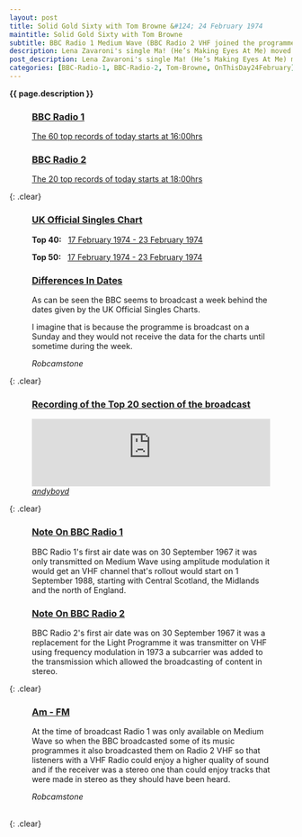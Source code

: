 ```yaml
---
layout: post
title: Solid Gold Sixty with Tom Browne &#124; 24 February 1974
maintitle: Solid Gold Sixty with Tom Browne
subtitle: BBC Radio 1 Medium Wave (BBC Radio 2 VHF joined the programme for the top 20)
description: Lena Zavaroni's single Ma! (He’s Making Eyes At Me) moved up the charts from number 16 to number 13.
post_description: Lena Zavaroni's single Ma! (He’s Making Eyes At Me) moved up the charts from number 16 to number 13.
categories: [BBC-Radio-1, BBC-Radio-2, Tom-Browne, OnThisDay24February]
---
```


<strong>{{ page.description }}</strong>

<figure class="fig1">
<h3 id="radio-1"><a href="#radio-1">BBC Radio 1</a></h3>
<p><a class="external-link" href="https://genome.ch.bbc.co.uk/schedules/radio1/england/1974-02-24#at-16.00">The 60 top records of today starts at 16:00hrs</a></p>
</figure>

<figure class="fig2">
<figcaption>
<h3 id="radio-2"><a href="#radio-2">BBC Radio 2</a></h3>
<p><a class="external-link" href="https://genome.ch.bbc.co.uk/schedules/radio2/1974-02-24#at-18.00">The 20 top records of today starts at 18:00hrs</a></p>
</figcaption>
</figure>

{: .clear}

<figure class="fig1">
<h3 id="charts"><a href="#charts">UK Official Singles Chart</a></h3>
<p><strong>Top 40:</strong> &nbsp; <a class="external-link" href="https://www.officialcharts.com/charts/singles-chart/19740217/750140">17 February 1974 - 23 February 1974</a></p>
<p><strong>Top 50:</strong> &nbsp; <a class="external-link" href="https://www.officialcharts.com/charts/singles-chart/19740217/7501">17 February 1974 - 23 February 1974</a></p>
</figure>

<figure class="fig1">
<h3 id="dates"><a href="#dates">Differences In Dates</a></h3>
<p>As can be seen the BBC seems to broadcast a week behind the dates given by the UK Official Singles Charts.</p>
<p>I imagine that is because the programme is broadcast on a Sunday and they would not receive the data for the charts until sometime during the week.</p>
<cite>Robcamstone</cite>
</figure>

{: .clear}

<figure class="fig3">
<h3 id="recording"><a href="#recording">Recording of the Top 20 section of the broadcast</a></h3>
<iframe width="100%" height="120" src="https://www.mixcloud.com/widget/iframe/?hide_cover=1&light=1&feed=%2Fandyboyd%2Ftom-browne-uk-top-20-24-2-1974%2F" frameborder="0" ></iframe>
<cite><a href="https://www.mixcloud.com/andyboyd">andyboyd</a></cite>
</figure>

{: .clear}

<figure class="fig1">
<h3 id="note-1"><a href="#note-1">Note On BBC Radio 1</a></h3>
<p>BBC Radio 1's first air date was on 30 September 1967 it was only transmitted on Medium Wave using amplitude modulation it would get an VHF channel that's rollout would start on 1 September 1988, starting with Central Scotland, the Midlands and the north of England.</p>
</figure>

<figure class="fig2">
<h3 id="note-2"><a href="#note-2">Note On BBC Radio 2</a></h3>
<p>BBC Radio 2's first air date was on 30 September 1967 it was a replacement for the Light Programme it was transmitter on VHF using frequency modulation in 1973 a subcarrier was added to the transmission which allowed the broadcasting of content in stereo.</P>
</figure>

{: .clear}

<figure class="fig3">
<figcaption>
<h3 id="am-fm"><a href="#am-fm">Am - FM</a></h3>
<p>At the time of broadcast Radio 1 was only available on Medium Wave so when the BBC broadcasted some of its music programmes it also broadcasted them on Radio 2 VHF so that listeners with a VHF Radio could enjoy a higher quality of sound and if the receiver was a stereo one than could enjoy tracks that were made in stereo as they should have been heard.</p>
<cite>Robcamstone</cite>
</figcaption>
</figure>

<br />{: .clear}
